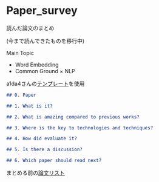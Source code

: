 # Paper_survey
読んだ論文のまとめ

(今まで読んできたものを移行中)

Main Topic
- Word Embedding
- Common Ground × NLP


a1da4さんの[テンプレート](https://github.com/a1da4/paper-survey)を使用
```markdown
## 0. Paper

## 1. What is it?

## 2. What is amazing compared to previous works?

## 3. Where is the key to technologies and techniques?

## 4. How did evaluate it?

## 5. Is there a discussion?

## 6. Which paper should read next?

```

まとめる前の[論文リスト](https://docs.google.com/spreadsheets/d/1EZQr8S09XXmoMoT6YnLesl2EgBuR4vq9ynJnATVVa6s/edit?gid=556625280#gid=556625280)

